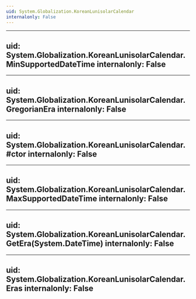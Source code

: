 ```yaml
---
uid: System.Globalization.KoreanLunisolarCalendar
internalonly: False
---
```


---
uid: System.Globalization.KoreanLunisolarCalendar.MinSupportedDateTime
internalonly: False
---

---
uid: System.Globalization.KoreanLunisolarCalendar.GregorianEra
internalonly: False
---

---
uid: System.Globalization.KoreanLunisolarCalendar.#ctor
internalonly: False
---

---
uid: System.Globalization.KoreanLunisolarCalendar.MaxSupportedDateTime
internalonly: False
---

---
uid: System.Globalization.KoreanLunisolarCalendar.GetEra(System.DateTime)
internalonly: False
---

---
uid: System.Globalization.KoreanLunisolarCalendar.Eras
internalonly: False
---
